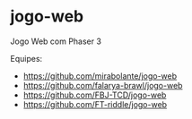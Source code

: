# jogo-web
Jogo Web com Phaser 3

Equipes:

- https://github.com/mirabolante/jogo-web
- https://github.com/falarya-brawl/jogo-web
- https://github.com/FBJ-TCD/jogo-web
- https://github.com/FT-riddle/jogo-web
